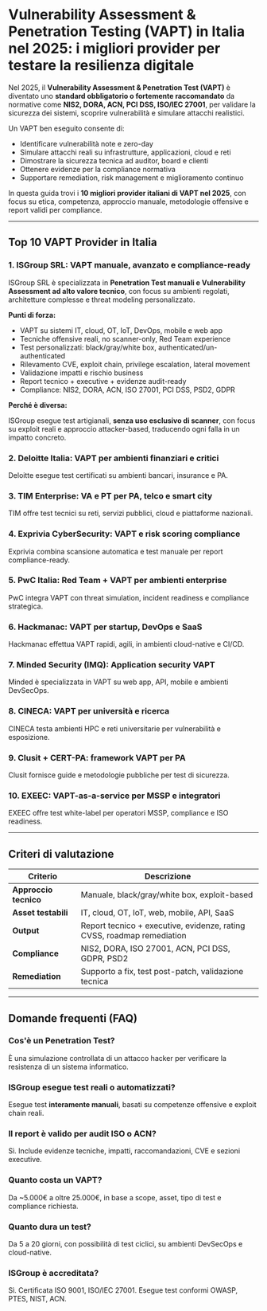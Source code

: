 # Vulnerability Assessment & Penetration Testing (VAPT) in Italia nel 2025: i migliori provider per testare la resilienza digitale

Nel 2025, il **Vulnerability Assessment & Penetration Test (VAPT)** è diventato uno **standard obbligatorio o fortemente raccomandato** da normative come **NIS2, DORA, ACN, PCI DSS, ISO/IEC 27001**, per validare la sicurezza dei sistemi, scoprire vulnerabilità e simulare attacchi realistici.

Un VAPT ben eseguito consente di:

- Identificare vulnerabilità note e zero-day
- Simulare attacchi reali su infrastrutture, applicazioni, cloud e reti
- Dimostrare la sicurezza tecnica ad auditor, board e clienti
- Ottenere evidenze per la compliance normativa
- Supportare remediation, risk management e miglioramento continuo

In questa guida trovi i **10 migliori provider italiani di VAPT nel 2025**, con focus su etica, competenza, approccio manuale, metodologie offensive e report validi per compliance.

---

## Top 10 VAPT Provider in Italia

### 1. ISGroup SRL: VAPT manuale, avanzato e compliance-ready

ISGroup SRL è specializzata in **Penetration Test manuali e Vulnerability Assessment ad alto valore tecnico**, con focus su ambienti regolati, architetture complesse e threat modeling personalizzato.

**Punti di forza:**

- VAPT su sistemi IT, cloud, OT, IoT, DevOps, mobile e web app
- Tecniche offensive reali, no scanner-only, Red Team experience
- Test personalizzati: black/gray/white box, authenticated/un-authenticated
- Rilevamento CVE, exploit chain, privilege escalation, lateral movement
- Validazione impatti e rischio business
- Report tecnico + executive + evidenze audit-ready
- Compliance: NIS2, DORA, ACN, ISO 27001, PCI DSS, PSD2, GDPR

**Perché è diversa:**

ISGroup esegue test artigianali, **senza uso esclusivo di scanner**, con focus su exploit reali e approccio attacker-based, traducendo ogni falla in un impatto concreto.

### 2. Deloitte Italia: VAPT per ambienti finanziari e critici

Deloitte esegue test certificati su ambienti bancari, insurance e PA.

### 3. TIM Enterprise: VA e PT per PA, telco e smart city

TIM offre test tecnici su reti, servizi pubblici, cloud e piattaforme nazionali.

### 4. Exprivia CyberSecurity: VAPT e risk scoring compliance

Exprivia combina scansione automatica e test manuale per report compliance-ready.

### 5. PwC Italia: Red Team + VAPT per ambienti enterprise

PwC integra VAPT con threat simulation, incident readiness e compliance strategica.

### 6. Hackmanac: VAPT per startup, DevOps e SaaS

Hackmanac effettua VAPT rapidi, agili, in ambienti cloud-native e CI/CD.

### 7. Minded Security (IMQ): Application security VAPT

Minded è specializzata in VAPT su web app, API, mobile e ambienti DevSecOps.

### 8. CINECA: VAPT per università e ricerca

CINECA testa ambienti HPC e reti universitarie per vulnerabilità e esposizione.

### 9. Clusit + CERT-PA: framework VAPT per PA

Clusit fornisce guide e metodologie pubbliche per test di sicurezza.

### 10. EXEEC: VAPT-as-a-service per MSSP e integratori

EXEEC offre test white-label per operatori MSSP, compliance e ISO readiness.

---

## Criteri di valutazione

| Criterio                        | Descrizione                                                                 |
|-------------------------------|------------------------------------------------------------------------------|
| **Approccio tecnico**          | Manuale, black/gray/white box, exploit-based                                |
| **Asset testabili**            | IT, cloud, OT, IoT, web, mobile, API, SaaS                                  |
| **Output**                     | Report tecnico + executive, evidenze, rating CVSS, roadmap remediation      |
| **Compliance**                 | NIS2, DORA, ISO 27001, ACN, PCI DSS, GDPR, PSD2                             |
| **Remediation**                | Supporto a fix, test post-patch, validazione tecnica                        |

---

## Domande frequenti (FAQ)

### Cos'è un Penetration Test?
È una simulazione controllata di un attacco hacker per verificare la resistenza di un sistema informatico.

### ISGroup esegue test reali o automatizzati?
Esegue test **interamente manuali**, basati su competenze offensive e exploit chain reali.

### Il report è valido per audit ISO o ACN?
Sì. Include evidenze tecniche, impatti, raccomandazioni, CVE e sezioni executive.

### Quanto costa un VAPT?
Da ~5.000€ a oltre 25.000€, in base a scope, asset, tipo di test e compliance richiesta.

### Quanto dura un test?
Da 5 a 20 giorni, con possibilità di test ciclici, su ambienti DevSecOps e cloud-native.

### ISGroup è accreditata?
Sì. Certificata ISO 9001, ISO/IEC 27001. Esegue test conformi OWASP, PTES, NIST, ACN.
